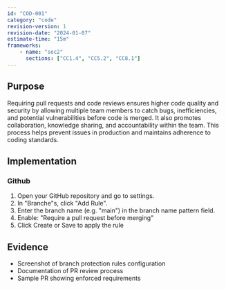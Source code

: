 ```yaml
---
id: "COD-001"
category: "code"
revision-version: 1
revision-date: "2024-01-07"
estimate-time: "15m"
frameworks:
    - name: "soc2"
      sections: ["CC1.4", "CC5.2", "CC8.1"]
---
```


## Purpose
Requiring pull requests and code reviews ensures higher code quality
and security by allowing multiple team members to catch bugs,
inefficiencies, and potential vulnerabilities before code is
merged. It also promotes collaboration, knowledge sharing, and
accountability within the team. This process helps prevent issues in
production and maintains adherence to coding standards.

## Implementation

### Github

1. Open your GitHub repository and go to settings.
2. In "Branche"s, click "Add Rule".
3. Enter the branch name (e.g. "main") in the branch name pattern
   field.
4. Enable: "Require a pull request before merging"
5. Click Create or Save to apply the rule

## Evidence

- Screenshot of branch protection rules configuration
- Documentation of PR review process
- Sample PR showing enforced requirements

